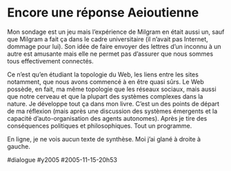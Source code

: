 # Encore une réponse Aeioutienne

Mon sondage est un jeu mais l’expérience de Milgram en était aussi un, sauf que Milgram a fait ça dans le cadre universitaire (il n’avait pas Internet, dommage pour lui). Son idée de faire envoyer des lettres d’un inconnu à un autre est amusante mais elle ne permet pas d’assurer que nous sommes tous effectivement connectés.

Ce n’est qu’en étudiant la topologie du Web, les liens entre les sites notamment, que nous avons commencé à en être quasi sûrs. Le Web possède, en fait, ma même topologie que les réseaux sociaux, mais aussi que notre cerveau et que la plupart des systèmes complexes dans la nature. Je développe tout ça dans mon livre. C’est un des points de départ de ma réflexion (mais après une discussion des systèmes émergents et la capacité d’auto-organisation des agents autonomes). Après je tire des conséquences politiques et philosophiques. Tout un programme.

En ligne, je ne vois aucun texte de synthèse. Moi j’ai glané à droite à gauche.

#dialogue #y2005 #2005-11-15-20h53
